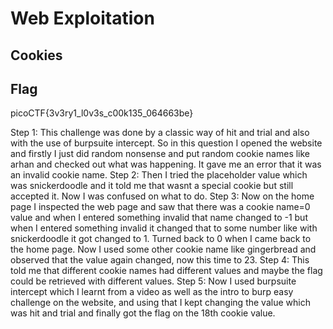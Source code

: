 # Web Exploitation
## Cookies
## Flag
picoCTF{3v3ry1_l0v3s_c00k135_064663be}


Step 1:
This challenge was done by a classic way of hit and trial and also with the use of burpsuite intercept.
So in this question I opened the website and firstly I just did random nonsense and put random cookie names like arhan and checked out what was happening.
It gave me an error that it was an invalid cookie name.
Step 2:
Then I tried the placeholder value which was snickerdoodle and it told me that wasnt a special cookie but still accepted it.
Now I was confused on what to do.
Step 3:
Now on the home page I inspected the web page and saw that there was a cookie name=0 value and when I entered something invalid that name changed to -1 but when I entered something invalid it changed that to some number like with snickerdoodle it got changed to 1.
Turned back to 0 when I came back to the home page.
Now I used some other cookie name like gingerbread and observed that the value again changed, now this time to 23.
Step 4:
This told me that different cookie names had different values and maybe the flag could be retrieved with different values.
Step 5:
Now I used burpsuite intercept which I learnt from a video as well as the intro to burp easy challenge on the website, and using that I kept changing the value which was hit and trial and finally got the flag on the 18th cookie value.


